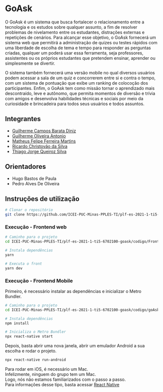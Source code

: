 # GoAsk

O GoAsk é um sistema que busca fortalecer o relacionamento entre a tecnologia e os estudos sobre qualquer assunto, a fim de resolver problemas de nivelamento entre os estudantes, distrações externas e repetições de cenários. Para alcançar esse objetivo, o GoAsk fornecerá um sistema web que permitirá a administração de quizes ou testes rápidos com uma liberdade de escolha de tema e tempo para responder as perguntas criadas, qualquer um poderá usar essa ferramenta, seja professores, assistentes ou os próprios estudantes que pretendem ensinar, aprender ou simplesmente se divertir.

O sistema também fornecerá uma versão mobile no qual diversos usuários podem acessar a sala de um quiz e concorrerem entre si e contra o tempo, com um sistema de pontuação que exibe um ranking de colocoção dos participantes. Enfim, o GoAsk tem como missão tornar o aprendizado mais descontraído, leve e autônomo, que permita momentos de diversão e trívia com amigos e desenvolva habilidades técnicas e sociais por meio da curiosidade e brincadeira para todos seus usuários e todos assuntos.

## Integrantes

* [Guilherme Campos Barata Diniz](https://github.com/Guicbdiniz)
* [Guilherme Oliveira Antonio](https://github.com/guilhermegoa)
* [Matheus Felipe Ferreira Martins](https://github.com/MatheusFFM)
* [Ricardo Christovão da Silva](https://github.com/ricardochristovao)
* [Thiago Jorge Queiroz Silva](https://github.com/ThiagoQueirozSilva)

## Orientadores

* Hugo Bastos de Paula
* Pedro Alves De Oliveira

## Instruções de utilização

```bash
# Clonar o repositório
git clone https://github.com/ICEI-PUC-Minas-PPLES-TI/plf-es-2021-1-ti5-6702100-goask.git
```

### Execução - Frontend web

```bash
# Caminho para o projeto
cd ICEI-PUC-Minas-PPLES-TI/plf-es-2021-1-ti5-6702100-goask/codigo/Front-end/

# Instala dependências
yarn

# Executa o front
yarn dev
```

### Execução - Frontend Mobile

Primeiro, é necessário instalar as dependências e inicializar o Metro Bundler.

```bash
# Caminho para o projeto
cd ICEI-PUC-Minas-PPLES-TI/plf-es-2021-1-ti5-6702100-goask/codigo/goAskMobileApp/

# Instala dependências
npm install

# Inicializa o Metro Bundler
npx react-native start
```

Depois, basta abrir uma nova janela, abrir um emulador Android a sua escolha e rodar o projeto.

```bash
npx react-native run-android
```
Para rodar em iOS, é necessário um Mac.  
Infelizmente, ninguem do grupo tem um Mac.  
Logo, nós não estamos familiarizados com o passo a passo.  
Para informações desse tipo, basta acessar [React Native](https://reactnative.dev)